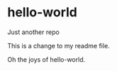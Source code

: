 
# hello-world
Just another repo


This is a change to my readme file.

Oh the joys of hello-world.
